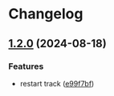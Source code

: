 # Changelog

## [1.2.0](https://github.com/p5quared/apple-music.nvim/compare/v1.1.0...v1.2.0) (2024-08-18)


### Features

* restart track ([e99f7bf](https://github.com/p5quared/apple-music.nvim/commit/e99f7bf73105a001ca0b8ea1cbf5875a41e4ffc7))
